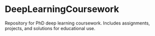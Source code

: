 # DeepLearningCoursework
Repository for PhD deep learning coursework. Includes assignments, projects, and solutions for educational use.
